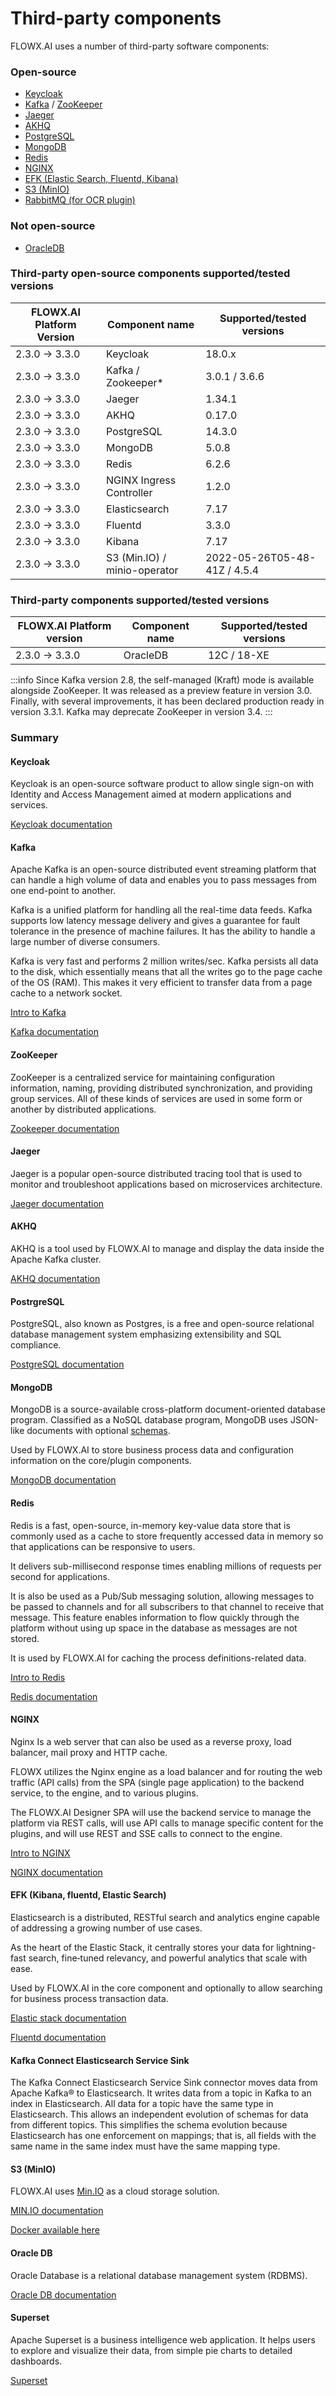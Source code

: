 # Third-party components

FLOWX.AI uses a number of third-party software components:

### Open-source

* [Keycloak](third-party-components.md#keycloak)
* [Kafka](third-party-components.md#kafka) / [ZooKeeper](third-party-components.md#zookeeper)
* [Jaeger](third-party-components.md#jaeger)
* [AKHQ](third-party-components.md#akhq)
* [PostgreSQL](third-party-components.md#postrgresql)
* [MongoDB](third-party-components.md#mongodb)
* [Redis](third-party-components.md#redis)
* [NGINX](third-party-components.md#nginx)
* [EFK (Elastic Search, Fluentd, Kibana)](third-party-components.md#efk-kibana-fluentd-elastic-search)
* [S3 (MinIO)](third-party-components.md#s3-minio)
* [RabbitMQ (for OCR plugin)](third-party-components.md#rabbitmq)

### Not open-source 

* [OracleDB](third-party-components.md#oracledb)

### Third-party open-source components supported/tested versions

| FLOWX.AI Platform Version | Component name               | Supported/tested versions    |
| ------------------------- | ---------------------------- | ---------------------------- |
| 2.3.0 → 3.3.0             | Keycloak                     | 18.0.x                       |
| 2.3.0 → 3.3.0             | Kafka / Zookeeper*           | 3.0.1 / 3.6.6                |
| 2.3.0 → 3.3.0             | Jaeger                       | 1.34.1                       |
| 2.3.0 → 3.3.0             | AKHQ                         | 0.17.0                       |
| 2.3.0 → 3.3.0             | PostgreSQL                   | 14.3.0                       |
| 2.3.0 → 3.3.0             | MongoDB                      | 5.0.8                        |
| 2.3.0 → 3.3.0             | Redis                        | 6.2.6                        |
| 2.3.0 → 3.3.0             | NGINX Ingress Controller     | 1.2.0                        |
| 2.3.0 → 3.3.0             | Elasticsearch                | 7.17                         |
| 2.3.0 → 3.3.0             | Fluentd                      | 3.3.0                        |
| 2.3.0 → 3.3.0             | Kibana                       | 7.17                         |
| 2.3.0 → 3.3.0             | S3 (Min.IO) / minio-operator | 2022-05-26T05-48-41Z / 4.5.4 |


### Third-party components supported/tested versions

| FLOWX.AI Platform version | Component name | Supported/tested versions |
| ------------------------- | -------------- | ------------------------- |
| 2.3.0 → 3.3.0             | OracleDB       | 12C / 18-XE               |


:::info
Since Kafka version 2.8, the self-managed (Kraft) mode is available alongside ZooKeeper. It was released as a preview feature in version 3.0. Finally, with several improvements, it has been declared production ready in version 3.3.1. Kafka may deprecate ZooKeeper in version 3.4. 
:::

### Summary

#### Keycloak

Keycloak is an open-source software product to allow single sign-on with Identity and Access Management aimed at modern applications and services.

[Keycloak documentation](https://www.keycloak.org/documentation)

#### **Kafka**

Apache Kafka is an open-source distributed event streaming platform that can handle a high volume of data and enables you to pass messages from one end-point to another.

Kafka is a unified platform for handling all the real-time data feeds. Kafka supports low latency message delivery and gives a guarantee for fault tolerance in the presence of machine failures. It has the ability to handle a large number of diverse consumers.

Kafka is very fast and performs 2 million writes/sec. Kafka persists all data to the disk, which essentially means that all the writes go to the page cache of the OS (RAM). This makes it very efficient to transfer data from a page cache to a network socket.

[Intro to Kafka](../platform-overview/frameworks-and-standards/event-driven-architecture-frameworks/intro-to-kafka-concepts.md)

[Kafka documentation](https://kafka.apache.org/documentation/)

#### ZooKeeper

ZooKeeper is a centralized service for maintaining configuration information, naming, providing distributed synchronization, and providing group services. All of these kinds of services are used in some form or another by distributed applications.

[Zookeeper documentation](https://zookeeper.apache.org/documentation.html)

#### Jaeger

Jaeger is a popular open-source distributed tracing tool that is used to monitor and troubleshoot applications based on microservices architecture.

[Jaeger documentation](https://www.jaegertracing.io/docs/1.36/)

#### AKHQ

AKHQ is a tool used by FLOWX.AI to manage and display the data inside the Apache Kafka cluster.

[AKHQ documentation](https://akhq.io/docs/#installation)

#### PostrgreSQL

PostgreSQL, also known as Postgres, is a free and open-source relational database management system emphasizing extensibility and SQL compliance.

[PostgreSQL documentation](https://www.postgresql.org/docs/)

#### MongoDB

MongoDB is a source-available cross-platform document-oriented database program. Classified as a NoSQL database program, MongoDB uses JSON-like documents with optional [schemas](https://en.wikipedia.org/wiki/Database\_schema).

Used by FLOWX.AI to store business process data and configuration information on the core/plugin components.

[MongoDB documentation](https://www.mongodb.com/docs/)

#### Redis

Redis is a fast, open-source, in-memory key-value data store that is commonly used as a cache to store frequently accessed data in memory so that applications can be responsive to users.

It delivers sub-millisecond response times enabling millions of requests per second for applications.

It is also be used as a Pub/Sub messaging solution, allowing messages to be passed to channels and for all subscribers to that channel to receive that message. This feature enables information to flow quickly through the platform without using up space in the database as messages are not stored.

It is used by FLOWX.AI for caching the process definitions-related data.


[Intro to Redis](../platform-overview/frameworks-and-standards/event-driven-architecture-frameworks/intro-to-redis.md)


[Redis documentation](https://redis.io/docs/)

#### NGINX

Nginx Is a web server that can also be used as a reverse proxy, load balancer, mail proxy and HTTP cache.

FLOWX utilizes the Nginx engine as a load balancer and for routing the web traffic (API calls) from the SPA (single page application) to the backend service, to the engine, and to various plugins.

The FLOWX.AI Designer SPA will use the backend service to manage the platform via REST calls, will use API calls to manage specific content for the plugins, and will use REST and SSE calls to connect to the engine.


[Intro to NGINX](../platform-overview/frameworks-and-standards/event-driven-architecture-frameworks/intro-to-nginx.md)


[NGINX documentation](https://nginx.org/en/docs/)

#### EFK (Kibana, fluentd, Elastic Search)

Elasticsearch is a distributed, RESTful search and analytics engine capable of addressing a growing number of use cases.

As the heart of the Elastic Stack, it centrally stores your data for lightning-fast search, fine‑tuned relevancy, and powerful analytics that scale with ease.

Used by FLOWX.AI in the core component and optionally to allow searching for business process transaction data.

[Elastic stack documentation](https://www.elastic.co/elastic-stack/)

[Fluentd documentation](https://docs.fluentd.org/)

#### Kafka Connect Elasticsearch Service Sink

The Kafka Connect Elasticsearch Service Sink connector moves data from Apache Kafka® to Elasticsearch. It writes data from a topic in Kafka to an index in Elasticsearch. All data for a topic have the same type in Elasticsearch. This allows an independent evolution of schemas for data from different topics. This simplifies the schema evolution because Elasticsearch has one enforcement on mappings; that is, all fields with the same name in the same index must have the same mapping type.

#### S3 (MinIO)

FLOWX.AI uses [Min.IO](http://min.io/) as a cloud storage solution.

[MIN.IO documentation](https://min.io/)

[Docker available here](https://quay.io/repository/minio/minio?tab=tags&tag=RELEASE.2022-05-26T05-48-41Z)


#### Oracle DB

Oracle Database is a relational database management system (RDBMS).

[Oracle DB documentation](https://www.oracle.com/database/technologies/)

#### Superset

Apache Superset is a business intelligence web application. It helps users to explore and visualize their data, from simple pie charts to detailed dashboards.

[Superset](https://superset.apache.org/docs/intro)
